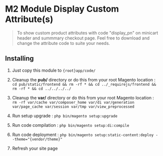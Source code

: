 # M2 Module Display Custom Attribute(s)

>To show custom product attributes with code "display_pn" on minicart header and summmary checkout page.
Feel free to download and change the attribute code to suite your needs.


Installing
-------------
1. Just copy this module to `{root}app/code/`

2. Cleanup the **pub/** directory or do this from your root Magento location : 
`cd pub/static/frontend && rm -rf * && cd ../_requirejs/frontend && rm -rf * && cd ../../../../`

3.  Cleanup the **var/** directory or do this from your root Magento location :
`rm -rf var/cache var/composer_home var/di var/generation var/page_cache var/session var/tmp var/view_preprocessed`

4. Run setup upgrade :
`php bin/magento setup:upgrade`

5. Run code compilation :
`php bin/magento setup:di:compile`

6. Run code deployment :
`php bin/magento setup:static-content:deploy --theme="{vendor/theme}"`

7. Refresh your site page
